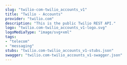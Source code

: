 ```yaml
---
slug: "twilio-com-twilio_accounts_v1"
title: "Twilio - Accounts"
provider: "twilio.com"
description: "This is the public Twilio REST API."
logo: "twilio.com-twilio_accounts_v1-logo.svg"
logoMediaType: "image/svg+xml"
tags:
- "telecom"
- "messaging"
stubs: "twilio.com-twilio_accounts_v1-stubs.json"
swagger: "twilio.com-twilio_accounts_v1-swagger.json"
---
```

